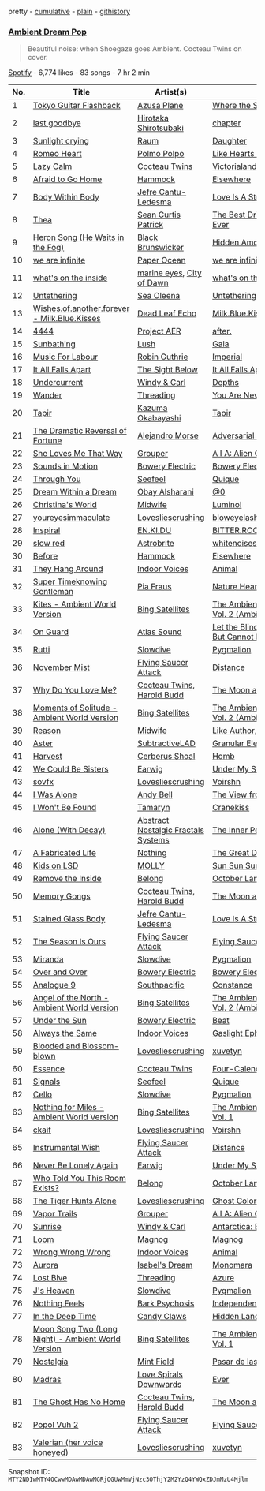 pretty - [cumulative](/playlists/cumulative/37i9dQZF1DWYIlyW5yvFjI.md) - [plain](/playlists/plain/37i9dQZF1DWYIlyW5yvFjI) - [githistory](https://github.githistory.xyz/mackorone/spotify-playlist-archive/blob/main/playlists/plain/37i9dQZF1DWYIlyW5yvFjI)

### [Ambient Dream Pop](https://open.spotify.com/playlist/37i9dQZF1DWYIlyW5yvFjI)

> Beautiful noise: when Shoegaze goes Ambient\. Cocteau Twins on cover.

[Spotify](https://open.spotify.com/user/spotify) - 6,774 likes - 83 songs - 7 hr 2 min

| No. | Title | Artist(s) | Album | Length |
|---|---|---|---|---|
| 1 | [Tokyo Guitar Flashback](https://open.spotify.com/track/10O5CCu0wFdQorEDlHXtXE) | [Azusa Plane](https://open.spotify.com/artist/1exN8SH7Aw6NLkjgFGAncB) | [Where the Sands Turn to Gold](https://open.spotify.com/album/4v867iqLmmDXh3gvmhwmeA) | 4:20 |
| 2 | [last goodbye](https://open.spotify.com/track/30fLDBLU4lo1OtreS7LF1U) | [Hirotaka Shirotsubaki](https://open.spotify.com/artist/5ujHOCDCgJcR25vPFKlQ9N) | [chapter](https://open.spotify.com/album/6ngt1QPHyq3rCaYdffI03e) | 3:38 |
| 3 | [Sunlight crying](https://open.spotify.com/track/360NvrhUSzWSbBfCCuADPv) | [Raum](https://open.spotify.com/artist/6Qsrt0RPmIemQhHjCYDnCU) | [Daughter](https://open.spotify.com/album/6beHH4VPWefU6S7JzaXllj) | 7:33 |
| 4 | [Romeo Heart](https://open.spotify.com/track/1wp8hExeVH9xjL6OVNxAy7) | [Polmo Polpo](https://open.spotify.com/artist/1U6FsNuRWd37LpzvM1lH1g) | [Like Hearts Swelling](https://open.spotify.com/album/2TiECNmwR7SGcSPteRGQTp) | 7:55 |
| 5 | [Lazy Calm](https://open.spotify.com/track/6MWnAibO1HAEhlrHoH1kNi) | [Cocteau Twins](https://open.spotify.com/artist/5Wabl1lPdNOeIn0SQ5A1mp) | [Victorialand](https://open.spotify.com/album/6dFmNBt5ZLbaqf7PCtuvUv) | 6:34 |
| 6 | [Afraid to Go Home](https://open.spotify.com/track/4gviL1nTvv8DPRxR9U6o7E) | [Hammock](https://open.spotify.com/artist/0VOR7Ie9xUSb45fzIIVJQ1) | [Elsewhere](https://open.spotify.com/album/4Qlt9lQidbI8GC2Kvuy4ZF) | 3:59 |
| 7 | [Body Within Body](https://open.spotify.com/track/3aey9i2dPEUCyaQ9HXxiZy) | [Jefre Cantu\-Ledesma](https://open.spotify.com/artist/5MqgtmMdtrsZIQpZzLhpX5) | [Love Is A Stream](https://open.spotify.com/album/0PeiGSI11Ym2KeXhIYjtf5) | 2:27 |
| 8 | [Thea](https://open.spotify.com/track/5Ml2tSSFP43WCDIsROf0HF) | [Sean Curtis Patrick](https://open.spotify.com/artist/1d7Y6KjeDRTq1XydihNsf4) | [The Best Driving Music in the World Ever](https://open.spotify.com/album/2E4QO6JYQJmaFrgyfHp5Xj) | 3:59 |
| 9 | [Heron Song \(He Waits in the Fog\)](https://open.spotify.com/track/3jhUe2XxMb7oiM1ukSDy3o) | [Black Brunswicker](https://open.spotify.com/artist/3EobQTdmT0DDyzqaByPmB4) | [Hidden Amongst the Trees and Foothills](https://open.spotify.com/album/1gSIGOpl4AeKcSawhvCBMp) | 3:44 |
| 10 | [we are infinite](https://open.spotify.com/track/4hdSVXAKI8LEM2fON1D1Mv) | [Paper Ocean](https://open.spotify.com/artist/68XRCDJOwzgKgyX6AbPtlS) | [we are infinite](https://open.spotify.com/album/48QAV9vK0nBqEPgVTvIcC1) | 4:12 |
| 11 | [what's on the inside](https://open.spotify.com/track/0M3qSerO5fBuimM3wghYX5) | [marine eyes](https://open.spotify.com/artist/7uNO2rLT4u4sgkGmkZxq25), [City of Dawn](https://open.spotify.com/artist/16TKNLx6K4oJmIgSX0s4Y2) | [what's on the inside](https://open.spotify.com/album/0tjgXt36gsBjCBnvHZ7C67) | 4:10 |
| 12 | [Untethering](https://open.spotify.com/track/2qwUHXTpXXDGuCpjbssBdQ) | [Sea Oleena](https://open.spotify.com/artist/4WnK1atCqqiU7DRaOChhKP) | [Untethering](https://open.spotify.com/album/7pQyhMhsJvmpghevCKZnhw) | 6:58 |
| 13 | [Wishes.of.another.forever \- Milk.Blue.Kisses](https://open.spotify.com/track/2RJFuXs13fCIsoH8sWbUHU) | [Dead Leaf Echo](https://open.spotify.com/artist/01LMQqIUwK08rW4L9pevlH) | [Milk.Blue.Kisses.And.Whalebone.Wishes](https://open.spotify.com/album/6qVYgHgrdEW7wlGm9MlUvX) | 3:32 |
| 14 | [4444](https://open.spotify.com/track/4EpREwI7WsRyihf9R46Lkn) | [Project AER](https://open.spotify.com/artist/0iMWUBpWAGKAenBVePrZFP) | [after.](https://open.spotify.com/album/0lySn87GZkkmgPOInrnuC2) | 5:09 |
| 15 | [Sunbathing](https://open.spotify.com/track/0Mx4zIk3PqzD8Fne4KSssM) | [Lush](https://open.spotify.com/artist/3ysp8GwsheDcBxP9q65lBg) | [Gala](https://open.spotify.com/album/1UBjGsLtSkSMHlBkCc2OI4) | 3:11 |
| 16 | [Music For Labour](https://open.spotify.com/track/3olM6CQoDvoFWwpbk9WBEm) | [Robin Guthrie](https://open.spotify.com/artist/3ZqRIzadY4WYQEg4Hj2vGC) | [Imperial](https://open.spotify.com/album/1bkRR3zou4x1vYBjwuEzFH) | 5:42 |
| 17 | [It All Falls Apart](https://open.spotify.com/track/4sG0jUEsy1D927ULdltFhO) | [The Sight Below](https://open.spotify.com/artist/1nqF8RQ0Vg9fh67WiQCroY) | [It All Falls Apart](https://open.spotify.com/album/72ulSF7sPtSsSelZ7nX9Bg) | 4:36 |
| 18 | [Undercurrent](https://open.spotify.com/track/6Qyy9fqDBBZyl90snerjl0) | [Windy & Carl](https://open.spotify.com/artist/6qNSgOBq7aNMSUh1lxUhYq) | [Depths](https://open.spotify.com/album/4N2itOeznvkwIysfQVjGP1) | 4:41 |
| 19 | [Wander](https://open.spotify.com/track/2d3Mr1U4jskIPwxj4OV5ut) | [Threading](https://open.spotify.com/artist/4IuvDi4ag4P9pPehjdY4dm) | [You Are Never Enough](https://open.spotify.com/album/3lBNc4MA6kiW7wNeFoTy7j) | 2:20 |
| 20 | [Tapir](https://open.spotify.com/track/65L1bYGDGVWBQT1mWL1kYa) | [Kazuma Okabayashi](https://open.spotify.com/artist/5wERxGUf4rAPnGdfLDrewa) | [Tapir](https://open.spotify.com/album/1irDXGPlQ4AjsrMGepCbKG) | 4:03 |
| 21 | [The Dramatic Reversal of Fortune](https://open.spotify.com/track/5dIbqMF9JA3ByO4hLehLHQ) | [Alejandro Morse](https://open.spotify.com/artist/1aCABCUNTciYIqotcWSry6) | [Adversarial Policies](https://open.spotify.com/album/62Bv4Qi83NM7q3F9bXoCDm) | 8:10 |
| 22 | [She Loves Me That Way](https://open.spotify.com/track/6SAtmwkARP0M3BF11EsVqy) | [Grouper](https://open.spotify.com/artist/31uyAcnY0kjjKKIQZMKX4i) | [A I A: Alien Observer](https://open.spotify.com/album/4Z1BFX1oBckY8bhGEWMYmi) | 8:34 |
| 23 | [Sounds in Motion](https://open.spotify.com/track/0YQGool1LGn9toWTigX9RX) | [Bowery Electric](https://open.spotify.com/artist/6a27jEzxHDgONdmADAGcej) | [Bowery Electric](https://open.spotify.com/album/0TkVShVL8Jnt7TWaOSPj0V) | 3:01 |
| 24 | [Through You](https://open.spotify.com/track/1WyfKeDIt4sJt2MpE81fN8) | [Seefeel](https://open.spotify.com/artist/0jyH4jtanxaysaxwDVhR6f) | [Quique](https://open.spotify.com/album/3r5NrFdXR5yr4HgVoTtklt) | 5:48 |
| 25 | [Dream Within a Dream](https://open.spotify.com/track/1eoJKUTvQQgOn7po5g3yju) | [Obay Alsharani](https://open.spotify.com/artist/41rKw6IAMgfQ3g41byDtwH) | [@0](https://open.spotify.com/album/0lzZgKs9XvoMHjPpBLWYA3) | 4:48 |
| 26 | [Christina's World](https://open.spotify.com/track/2RvCoSz9wUlDIiSymOuLf4) | [Midwife](https://open.spotify.com/artist/5vjIHa1u3TnOlDvVDR9qQa) | [Luminol](https://open.spotify.com/album/4bga9m78vaVd0aXbUpfcHa) | 4:20 |
| 27 | [youreyesimmaculate](https://open.spotify.com/track/6AAHrly84tTY3hVufCByxr) | [Lovesliescrushing](https://open.spotify.com/artist/06yvjjrPokJGC66DzFfCkF) | [bloweyelashwish](https://open.spotify.com/album/6BG7NoX84aiRFWseVIS8eA) | 4:19 |
| 28 | [Inspiral](https://open.spotify.com/track/2g5wSGjYZB8gMGMgyKuVd8) | [EN.KI.DU](https://open.spotify.com/artist/1dZP0pipirizLq80zTSSBE) | [BITTER.ROOT](https://open.spotify.com/album/2LIZdIGqsOqJ9w31QHLAe4) | 4:36 |
| 29 | [slow red](https://open.spotify.com/track/0SrPlbUxnu6PxNCpFqPzb3) | [Astrobrite](https://open.spotify.com/artist/1nerWM6ECWXUcvDgGtBLcJ) | [whitenoisesuperstar](https://open.spotify.com/album/72Jm0PgBSIbCSp6tbsb4Ho) | 3:26 |
| 30 | [Before](https://open.spotify.com/track/36HuznTUxRCiEyf4NgRswn) | [Hammock](https://open.spotify.com/artist/0VOR7Ie9xUSb45fzIIVJQ1) | [Elsewhere](https://open.spotify.com/album/4Qlt9lQidbI8GC2Kvuy4ZF) | 3:23 |
| 31 | [They Hang Around](https://open.spotify.com/track/020zR0WTozG8RVfaZjyDcp) | [Indoor Voices](https://open.spotify.com/artist/6D56w3oYBWaQWjAfhJKUhK) | [Animal](https://open.spotify.com/album/5pdtKsFu8C9krpD14lmVWp) | 4:25 |
| 32 | [Super Timeknowing Gentleman](https://open.spotify.com/track/6RgA0Bs2Fzt3LfXEcdFiNq) | [Pia Fraus](https://open.spotify.com/artist/15cjYStG6SRmTS9d5wNVxT) | [Nature Heart Software](https://open.spotify.com/album/25NpVtdgL29klIrre3mion) | 2:23 |
| 33 | [Kites \- Ambient World Version](https://open.spotify.com/track/1n6G7XsgJlem2gmHi7wz6t) | [Bing Satellites](https://open.spotify.com/artist/0K6ADYj3sxtqPrqyTq400i) | [The Ambient World of Bing Satellites, Vol\. 2 \(Ambient World Version\)](https://open.spotify.com/album/5lGytwtFhT25XEOnAengTU) | 4:18 |
| 34 | [On Guard](https://open.spotify.com/track/38rOkmrb3DOccT3vtDFvME) | [Atlas Sound](https://open.spotify.com/artist/3kGhAL9j1WyNjNkWTRQd8T) | [Let the Blind Lead Those Who Can See But Cannot Feel](https://open.spotify.com/album/6Vm5aiFcLIOZVD20H6bloK) | 3:40 |
| 35 | [Rutti](https://open.spotify.com/track/03wpSoF5jgbHyVcrdvL9t1) | [Slowdive](https://open.spotify.com/artist/72X6FHxaShda0XeQw3vbeF) | [Pygmalion](https://open.spotify.com/album/7n7VUw9XFam4zMT7zn99tq) | 10:06 |
| 36 | [November Mist](https://open.spotify.com/track/06Ip2hj8Gy8I84hgO2vVsU) | [Flying Saucer Attack](https://open.spotify.com/artist/336fB3AJgK8AvHX5bD8d9A) | [Distance](https://open.spotify.com/album/2kIaHAyTEVwPepZYRVwF4c) | 4:58 |
| 37 | [Why Do You Love Me?](https://open.spotify.com/track/6mnDez8mWJqlTyp6GjCKKR) | [Cocteau Twins](https://open.spotify.com/artist/5Wabl1lPdNOeIn0SQ5A1mp), [Harold Budd](https://open.spotify.com/artist/3uOCouLFR4bVx0XeiQJSbl) | [The Moon and the Melodies](https://open.spotify.com/album/5v2I3i4RPD8T1XV0pjvPNo) | 4:51 |
| 38 | [Moments of Solitude \- Ambient World Version](https://open.spotify.com/track/5qoHYWgESM6RtH0ugaisgC) | [Bing Satellites](https://open.spotify.com/artist/0K6ADYj3sxtqPrqyTq400i) | [The Ambient World of Bing Satellites, Vol\. 2 \(Ambient World Version\)](https://open.spotify.com/album/5lGytwtFhT25XEOnAengTU) | 8:39 |
| 39 | [Reason](https://open.spotify.com/track/1dLIjycI4ac6txLjnvdnMD) | [Midwife](https://open.spotify.com/artist/5vjIHa1u3TnOlDvVDR9qQa) | [Like Author, Like Daughter](https://open.spotify.com/album/5RQRwaL260xB7XNuVdyzyC) | 5:03 |
| 40 | [Aster](https://open.spotify.com/track/7hr4M5Rpac4pcWTJm48k2V) | [SubtractiveLAD](https://open.spotify.com/artist/3EhLkPpzlO2zkJZEmW9rkw) | [Granular Electric Guitar](https://open.spotify.com/album/7LJXWcUg5fB0Y71zKqnFLy) | 4:18 |
| 41 | [Harvest](https://open.spotify.com/track/6HeygAsnExU9HWTdQHW0Lx) | [Cerberus Shoal](https://open.spotify.com/artist/27EdOK5I704Ag4MR0SaEeM) | [Homb](https://open.spotify.com/album/09XlXpT9g7qziByRBCSgwr) | 6:41 |
| 42 | [We Could Be Sisters](https://open.spotify.com/track/2Zk5qPjHCiKZzpNvGKEHN1) | [Earwig](https://open.spotify.com/artist/78NksjxycSNgUfmuO88KLO) | [Under My Skin I Am Laughing](https://open.spotify.com/album/1nrrTtAGX9pNLfOrCLgrJH) | 5:10 |
| 43 | [sovfx](https://open.spotify.com/track/3xqTSrrpVIj66VZtin03oj) | [Lovesliescrushing](https://open.spotify.com/artist/06yvjjrPokJGC66DzFfCkF) | [Voirshn](https://open.spotify.com/album/2T0luu0TDaGbKfKVvQiWQW) | 3:40 |
| 44 | [I Was Alone](https://open.spotify.com/track/3hHPtJtFeXmkOCmx1Q3hqo) | [Andy Bell](https://open.spotify.com/artist/0DCLBHSfbqLoGK3ikLGPxc) | [The View from Halfway Down](https://open.spotify.com/album/2Xt22gwrtjMKQQAayKbw4R) | 6:45 |
| 45 | [I Won't Be Found](https://open.spotify.com/track/0adzXeiqvJRFzxFsUKtmxH) | [Tamaryn](https://open.spotify.com/artist/3TdVTSmMfLh55VrJDUpIQ2) | [Cranekiss](https://open.spotify.com/album/0ZMlxCl7fzXSkv4T56hEOa) | 3:17 |
| 46 | [Alone \(With Decay\)](https://open.spotify.com/track/4QWe3Gk7lzF3OJV9EkUEZO) | [Abstract Nostalgic Fractals Systems](https://open.spotify.com/artist/5YPWufySg36Pm9luSa6JoC) | [The Inner Peace](https://open.spotify.com/album/0F4RBF6v5UWBke5jkVTcjj) | 4:52 |
| 47 | [A Fabricated Life](https://open.spotify.com/track/4yIUZfyWZ5T6NiiV0khwzw) | [Nothing](https://open.spotify.com/artist/60mqEPQp1eNjuwt1Z4yL4J) | [The Great Dismal](https://open.spotify.com/album/0LKwC9p0PLomstKm9Y0nt3) | 5:46 |
| 48 | [Kids on LSD](https://open.spotify.com/track/44WLW50oOs9T9CuYMciM7g) | [MOLLY](https://open.spotify.com/artist/2ueChRFdpz3p8qhU9CJfY6) | [Sun Sun Sun](https://open.spotify.com/album/69XK2K8YOnPVrpG6nzMXtU) | 5:51 |
| 49 | [Remove the Inside](https://open.spotify.com/track/6l2qdqdu5CNKYTCB4rUaB0) | [Belong](https://open.spotify.com/artist/3c5PAcbkeFrbWUp42FaBkW) | [October Language](https://open.spotify.com/album/46wQzr2LD5SXpMY38a3e0r) | 5:59 |
| 50 | [Memory Gongs](https://open.spotify.com/track/1AIAZEGLCQ4Y6oSnsjqOYD) | [Cocteau Twins](https://open.spotify.com/artist/5Wabl1lPdNOeIn0SQ5A1mp), [Harold Budd](https://open.spotify.com/artist/3uOCouLFR4bVx0XeiQJSbl) | [The Moon and the Melodies](https://open.spotify.com/album/5v2I3i4RPD8T1XV0pjvPNo) | 7:27 |
| 51 | [Stained Glass Body](https://open.spotify.com/track/395kkfqRukDVft9bfzpJ7V) | [Jefre Cantu\-Ledesma](https://open.spotify.com/artist/5MqgtmMdtrsZIQpZzLhpX5) | [Love Is A Stream](https://open.spotify.com/album/0PeiGSI11Ym2KeXhIYjtf5) | 5:28 |
| 52 | [The Season Is Ours](https://open.spotify.com/track/1xo7NQ9JNTtG62L2jhRkfg) | [Flying Saucer Attack](https://open.spotify.com/artist/336fB3AJgK8AvHX5bD8d9A) | [Flying Saucer Attack](https://open.spotify.com/album/19EG2Pg9TBTTmXsAYmrvsc) | 4:18 |
| 53 | [Miranda](https://open.spotify.com/track/09up4LZcf0qLctrA9hJDyV) | [Slowdive](https://open.spotify.com/artist/72X6FHxaShda0XeQw3vbeF) | [Pygmalion](https://open.spotify.com/album/7n7VUw9XFam4zMT7zn99tq) | 4:49 |
| 54 | [Over and Over](https://open.spotify.com/track/2TICyJrSvoSXzMoFyJCu3l) | [Bowery Electric](https://open.spotify.com/artist/6a27jEzxHDgONdmADAGcej) | [Bowery Electric](https://open.spotify.com/album/0TkVShVL8Jnt7TWaOSPj0V) | 2:30 |
| 55 | [Analogue 9](https://open.spotify.com/track/40QeFGvi1JD4Wx0WGBLUwG) | [Southpacific](https://open.spotify.com/artist/5eeXcEsflXi3q0GiIw1mCL) | [Constance](https://open.spotify.com/album/4w29IA02Wl4V54uD8bXbry) | 5:33 |
| 56 | [Angel of the North \- Ambient World Version](https://open.spotify.com/track/3rAGUmYFPCTTe6lxiciLr0) | [Bing Satellites](https://open.spotify.com/artist/0K6ADYj3sxtqPrqyTq400i) | [The Ambient World of Bing Satellites, Vol\. 2 \(Ambient World Version\)](https://open.spotify.com/album/5lGytwtFhT25XEOnAengTU) | 9:07 |
| 57 | [Under the Sun](https://open.spotify.com/track/4rjKvGbEHDPT9352LU5Sxw) | [Bowery Electric](https://open.spotify.com/artist/6a27jEzxHDgONdmADAGcej) | [Beat](https://open.spotify.com/album/6jbGBeBtwD05O0EV9RFjlC) | 3:32 |
| 58 | [Always the Same](https://open.spotify.com/track/5WvdYgEJaXs1rQ3HCHharT) | [Indoor Voices](https://open.spotify.com/artist/6D56w3oYBWaQWjAfhJKUhK) | [Gaslight Ephemera](https://open.spotify.com/album/7LX12xt3i8XgtrO1po951K) | 5:09 |
| 59 | [Blooded and Blossom\-blown](https://open.spotify.com/track/15x9WXAz8YHrGfibgsirdN) | [Lovesliescrushing](https://open.spotify.com/artist/06yvjjrPokJGC66DzFfCkF) | [xuvetyn](https://open.spotify.com/album/2LkJyutWxt9P2DKs24kzS0) | 6:07 |
| 60 | [Essence](https://open.spotify.com/track/0ttj1wwcdP9qeQGWV7s1S9) | [Cocteau Twins](https://open.spotify.com/artist/5Wabl1lPdNOeIn0SQ5A1mp) | [Four\-Calendar Cafe](https://open.spotify.com/album/07poC3fOw5E0tAZ6Zc46AN) | 3:01 |
| 61 | [Signals](https://open.spotify.com/track/1qnyUXmLgN9Se3ZUMXDS8G) | [Seefeel](https://open.spotify.com/artist/0jyH4jtanxaysaxwDVhR6f) | [Quique](https://open.spotify.com/album/3r5NrFdXR5yr4HgVoTtklt) | 5:47 |
| 62 | [Cello](https://open.spotify.com/track/2xuMKDZ3RJj0CWpKSReVpm) | [Slowdive](https://open.spotify.com/artist/72X6FHxaShda0XeQw3vbeF) | [Pygmalion](https://open.spotify.com/album/7n7VUw9XFam4zMT7zn99tq) | 1:33 |
| 63 | [Nothing for Miles \- Ambient World Version](https://open.spotify.com/track/1IC6ukCBTES8duMQL8KFxJ) | [Bing Satellites](https://open.spotify.com/artist/0K6ADYj3sxtqPrqyTq400i) | [The Ambient World of Bing Satellites, Vol\. 1](https://open.spotify.com/album/76QJkMYDLp1iuZFerz6NsT) | 3:30 |
| 64 | [ckaif](https://open.spotify.com/track/4c3bGtiP0Q8bUOQQzcvtyT) | [Lovesliescrushing](https://open.spotify.com/artist/06yvjjrPokJGC66DzFfCkF) | [Voirshn](https://open.spotify.com/album/2T0luu0TDaGbKfKVvQiWQW) | 5:16 |
| 65 | [Instrumental Wish](https://open.spotify.com/track/4uswPqkg9JmnnErhrG7Eot) | [Flying Saucer Attack](https://open.spotify.com/artist/336fB3AJgK8AvHX5bD8d9A) | [Distance](https://open.spotify.com/album/2kIaHAyTEVwPepZYRVwF4c) | 6:39 |
| 66 | [Never Be Lonely Again](https://open.spotify.com/track/2Yh2n2WyItvYdQ9mANUcug) | [Earwig](https://open.spotify.com/artist/78NksjxycSNgUfmuO88KLO) | [Under My Skin I Am Laughing](https://open.spotify.com/album/1nrrTtAGX9pNLfOrCLgrJH) | 5:56 |
| 67 | [Who Told You This Room Exists?](https://open.spotify.com/track/6mTzUqZvb9wq9LLMx7p3LP) | [Belong](https://open.spotify.com/artist/3c5PAcbkeFrbWUp42FaBkW) | [October Language](https://open.spotify.com/album/46wQzr2LD5SXpMY38a3e0r) | 5:05 |
| 68 | [The Tiger Hunts Alone](https://open.spotify.com/track/60o0CpsHh3zwudJA4teKln) | [Lovesliescrushing](https://open.spotify.com/artist/06yvjjrPokJGC66DzFfCkF) | [Ghost Colored Halo](https://open.spotify.com/album/00zkasQySDlLDFbpH8AJgX) | 5:54 |
| 69 | [Vapor Trails](https://open.spotify.com/track/47JKSnbM992KC8rZ2wph0e) | [Grouper](https://open.spotify.com/artist/31uyAcnY0kjjKKIQZMKX4i) | [A I A: Alien Observer](https://open.spotify.com/album/4Z1BFX1oBckY8bhGEWMYmi) | 9:04 |
| 70 | [Sunrise](https://open.spotify.com/track/4ICvDl03lQOVwJq9WVFVc5) | [Windy & Carl](https://open.spotify.com/artist/6qNSgOBq7aNMSUh1lxUhYq) | [Antarctica: Bliss Out v.2](https://open.spotify.com/album/5hMi6ouwcemUnLYdBBWDlg) | 8:33 |
| 71 | [Loom](https://open.spotify.com/track/7quGT1IG0GmqkUvHRJLJxn) | [Magnog](https://open.spotify.com/artist/1GGb0FEPX1916AUY6TgOdg) | [Magnog](https://open.spotify.com/album/4v7iaDR4bmA5sfwGHy1zTS) | 5:56 |
| 72 | [Wrong Wrong Wrong](https://open.spotify.com/track/5v8wrt6ALeKvDMzXPmh9QS) | [Indoor Voices](https://open.spotify.com/artist/6D56w3oYBWaQWjAfhJKUhK) | [Animal](https://open.spotify.com/album/5pdtKsFu8C9krpD14lmVWp) | 4:01 |
| 73 | [Aurora](https://open.spotify.com/track/68cxBHirhSPFBghFHby14Z) | [Isabel's Dream](https://open.spotify.com/artist/5IpYJbjCu8zfDTRh2nycLv) | [Monomara](https://open.spotify.com/album/4pYxJbFch0oz6g0hcNazUD) | 4:15 |
| 74 | [Lost Blve](https://open.spotify.com/track/3wxQwokHloPLk7GZUNaEVe) | [Threading](https://open.spotify.com/artist/4IuvDi4ag4P9pPehjdY4dm) | [Azure](https://open.spotify.com/album/2cM9rbmowtv1wmlQvooU4Y) | 3:12 |
| 75 | [J's Heaven](https://open.spotify.com/track/5DBhB05IwvrJLWa0hDOCr0) | [Slowdive](https://open.spotify.com/artist/72X6FHxaShda0XeQw3vbeF) | [Pygmalion](https://open.spotify.com/album/7n7VUw9XFam4zMT7zn99tq) | 6:45 |
| 76 | [Nothing Feels](https://open.spotify.com/track/5Fh8cDDnaqBh4OdPVxTRy5) | [Bark Psychosis](https://open.spotify.com/artist/0QwH5InvCwfL4UbYkjP9pi) | [Independency](https://open.spotify.com/album/4zqafk4ArPv6FjqqS7ZlKp) | 3:43 |
| 77 | [In the Deep Time](https://open.spotify.com/track/1L2emhe76uRqYcfW0huuA2) | [Candy Claws](https://open.spotify.com/artist/34Xay0uKsALHCrn5LkrYeh) | [Hidden Lands](https://open.spotify.com/album/1nPQ7vnX6NJZCfhHJQqUL0) | 6:58 |
| 78 | [Moon Song Two \(Long Night\) \- Ambient World Version](https://open.spotify.com/track/5nyj4UCNZMlw9ZuJm6XFuY) | [Bing Satellites](https://open.spotify.com/artist/0K6ADYj3sxtqPrqyTq400i) | [The Ambient World of Bing Satellites, Vol\. 1](https://open.spotify.com/album/76QJkMYDLp1iuZFerz6NsT) | 1:37 |
| 79 | [Nostalgia](https://open.spotify.com/track/26xYumQZgtU1njE6e5Rq2M) | [Mint Field](https://open.spotify.com/artist/3okJi6oq87Mwx0VzywmMgz) | [Pasar de las Luces](https://open.spotify.com/album/0YOlpbeUweZWajP4nUcFAm) | 2:08 |
| 80 | [Madras](https://open.spotify.com/track/1qonmVNS6e8Ctec0iPqTqD) | [Love Spirals Downwards](https://open.spotify.com/artist/2REmfbf3d1N9lOuULAYihA) | [Ever](https://open.spotify.com/album/5xnob4RxNiFr2FPvjO1mla) | 6:10 |
| 81 | [The Ghost Has No Home](https://open.spotify.com/track/0rtfF7pfVYD5nvBQ1mPRsD) | [Cocteau Twins](https://open.spotify.com/artist/5Wabl1lPdNOeIn0SQ5A1mp), [Harold Budd](https://open.spotify.com/artist/3uOCouLFR4bVx0XeiQJSbl) | [The Moon and the Melodies](https://open.spotify.com/album/5v2I3i4RPD8T1XV0pjvPNo) | 7:35 |
| 82 | [Popol Vuh 2](https://open.spotify.com/track/1eZtjzlJuq6CCM0zzOok68) | [Flying Saucer Attack](https://open.spotify.com/artist/336fB3AJgK8AvHX5bD8d9A) | [Flying Saucer Attack](https://open.spotify.com/album/19EG2Pg9TBTTmXsAYmrvsc) | 5:00 |
| 83 | [Valerian \(her voice honeyed\)](https://open.spotify.com/track/2kMIvpGaR9R029KX6CTIci) | [Lovesliescrushing](https://open.spotify.com/artist/06yvjjrPokJGC66DzFfCkF) | [xuvetyn](https://open.spotify.com/album/2LkJyutWxt9P2DKs24kzS0) | 5:58 |

Snapshot ID: `MTY2NDIwMTY4OCwwMDAwMDAwMGRjOGUwMmVjNzc3OThjY2M2YzQ4YWQxZDJmMzU4Mjlm`
